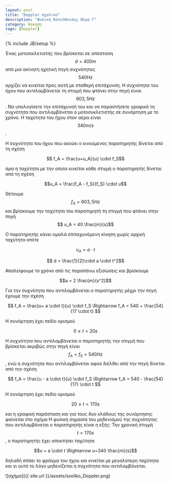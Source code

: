 ```yaml
---
layout: post
title: "Doppler σχολικό"
description: "Φυσική Κατεύθυνσης Θέμα Γ"
category: Άσκηση
tags: [Doppler]
---
```

{% include JB/setup %}

Ένας μοτοσικλετιστής που βρίσκεται σε απόσταση $$d = 400m$$ από μια ακίνητη ηχητική πηγή συχνότητας $$540Hz$$ αρχίζει να κινείται προς αυτή με σταθερή επιτάχυνση. Η συχνότητα του ήχου που αντιλαμβάνεται τη στιγμή που φτάνει στην πηγή είναι $$603,5 Hz$$. Να υπολογίσετε την επιτάχυνσή του και να παραστήσετε γραφικά τη συχνότητα που αντιλαμβάνεται ο μοτοσυκλετιστής σε συνάρτηση με το χρόνο. Η ταχύτητα του ήχου στον αέρα είναι  $$340m/s$$.

Η συχνότητα του ήχου που ακούει ο κινούμενος παρατηρητής δίνεται από τη σχέση

$$ f_A = \frac{υ+υ_Α}{υ} \cdot f_S$$

άρα η ταχύτητα με την οποία κινείται κάθε στιγμή ο παρατηρητής δίνεται από τη σχέση 

$$υ_Α = \frac{f_A - f_S}{f_S} \cdot υ$$

Θέτουμε $$f_A = 603,5Hz$$ και βρίσκουμε την ταχύτητα του παρατηρητή τη στιγμή που φτάνει στην πηγή $$ υ_Α = 40 \frac{m}{s}$$

Ο παρατηρητής κάνει ομαλά επιταχυνόμενη κίνηση χωρίς αρχική ταχύτητα οπότε 

$$υ_A = a \cdot t$$

$$ d = \frac{1}{2}\cdot a \cdot t^2$$

Απαλείφουμε το χρόνο από τις παραπάνω εξισώσεις και βρίσκουμε

$$a = 2 \frac{m}{s^2}$$

Για την συχνότητα που αντιλαμβάνεται ο παρατηρητής μέχρι την πηγή έχουμε την σχέση

$$ f_A = \frac{υ+ a \cdot t}{υ} \cdot f_S \Rightarrow f_A = 540 + \frac{54}{17 \cdot t} $$

H συνάρτηση έχει πεδίο ορισμού 

$$0 \le t < 20s$$

H συχνότητα που αντιλαμβάνεται ο παρατηρητής την στιγμή που βρίσκεται ακριβώς στην πηγή είναι $$f_A = f_S = 540 Hz$$, ενώ η συχνότητα που αντιλαμβάνεται αφού διέλθει από την πηγή δίνεται από την σχέση

$$ f_A = \frac{υ - a \cdot t}{υ} \cdot f_S \Rightarrow f_A = 540 - \frac{54}{17} \cdot t $$

H συνάρτηση έχει πεδίο ορισμού 

$$20 \le t < 170s$$

και η γραφική παράσταση και για τους δυο κλάδους της συνάρτησης φαίνεται στο σχήμα
H φυσική σημασία του μηδενισμού της συχνότητας που αντιλαμβάνεται ο παρατηρητής είναι η εξής:
Την χρονική στιγμή $$t=170s$$, o παρατηρητής έχει αποκτήσει ταχύτητα 

$$υ = a \cdot t \Rightarrow υ=340 \frac{m}{s}$$ 

δηλαδή σπάει το φράγμα του ήχου και κινείται με μεγαλύτερη ταχύτητα και γι αυτό το λόγο μηδενίζεται η συχνότητα που αντιλαμβάνεται.


![σχήμα]({{ site.url }}/assets/sxoliko_Doppler.png) 